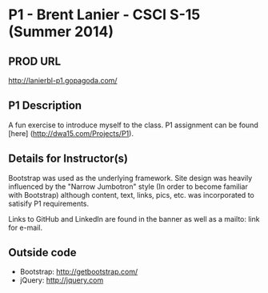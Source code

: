 # P1 - Brent Lanier - CSCI S-15 (Summer 2014)

## PROD URL
<http://lanierbl-p1.gopagoda.com/>

## P1 Description
A fun exercise to introduce myself to the class.  P1 assignment can be found [here] (http://dwa15.com/Projects/P1).

## Details for Instructor(s)
Bootstrap was used as the underlying framework.  Site design was heavily influenced by the "Narrow Jumbotron" style (In order to become familiar with Bootstrap) although content, text, links, pics, etc. was incorporated to satisify P1 requirements.  

Links to GitHub and LinkedIn are found in the banner as well as a mailto: link for e-mail.

## Outside code
* Bootstrap: http://getbootstrap.com/
* jQuery: http://jquery.com